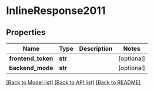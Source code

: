 # InlineResponse2011

## Properties
Name | Type | Description | Notes
------------ | ------------- | ------------- | -------------
**frontend_token** | **str** |  | [optional] 
**backend_mode** | **str** |  | [optional] 

[[Back to Model list]](../README.md#documentation-for-models) [[Back to API list]](../README.md#documentation-for-api-endpoints) [[Back to README]](../README.md)

